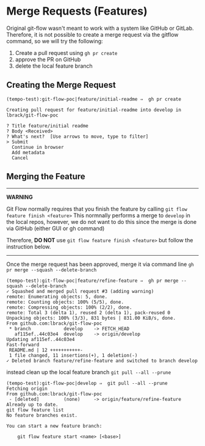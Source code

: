 # Merge Requests (Features)

Original git-flow wasn't meant to work with a system like GitHub or GitLab. 
Therefore, it is not possible to create a merge request via the gitflow command,
so we will try the following:

1. Create a pull request using ``gh pr create``
2. approve the PR on GitHub
3. delete the local feature branch

## Creating the Merge Request

```shell
(tempo-test):git-flow-poc|feature/initial-readme ⇒  gh pr create    

Creating pull request for feature/initial-readme into develop in lbrack/git-flow-poc

? Title feature/initial readme
? Body <Received>
? What's next?  [Use arrows to move, type to filter]
> Submit
  Continue in browser
  Add metadata
  Cancel

```

## Merging the Feature 

---

**WARNING**

Git Flow normally requires that you finish the feature by calling ``git flow feature finish <feature>``
This normnally performs a merge to ``develop`` in the local repos, however, we do not want to do this 
since the merge is done via GitHub (either GUI or gh command)

Therefore, **DO NOT** use ``git flow feature finish <feature>`` but follow the instruction 
below. 

---

Once the merge request has been approved, merge it via command line ``gh pr merge --squash --delete-branch``

```shell
(tempo-test):git-flow-poc|feature/refine-feature ⇒  gh pr merge --squash --delete-branch
✓ Squashed and merged pull request #3 (adding warning)
remote: Enumerating objects: 5, done.
remote: Counting objects: 100% (5/5), done.
remote: Compressing objects: 100% (2/2), done.
remote: Total 3 (delta 1), reused 2 (delta 1), pack-reused 0
Unpacking objects: 100% (3/3), 831 bytes | 831.00 KiB/s, done.
From github.com:lbrack/git-flow-poc
 * branch            develop    -> FETCH_HEAD
   af115ef..44c03e4  develop    -> origin/develop
Updating af115ef..44c03e4
Fast-forward
 README.md | 12 +++++++++++-
 1 file changed, 11 insertions(+), 1 deletion(-)
✓ Deleted branch feature/refine-feature and switched to branch develop
```



instead clean up the local feature branch ``git pull --all --prune``

```shell
(tempo-test):git-flow-poc|develop ⇒  git pull --all --prune
Fetching origin
From github.com:lbrack/git-flow-poc
 - [deleted]         (none)     -> origin/feature/refine-feature
Already up to date.
git flow feature list               
No feature branches exist.

You can start a new feature branch:

    git flow feature start <name> [<base>]

```

